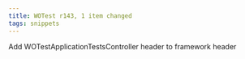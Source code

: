 ```yaml
---
title: WOTest r143, 1 item changed
tags: snippets
---
```


Add WOTestApplicationTestsController header to framework header
